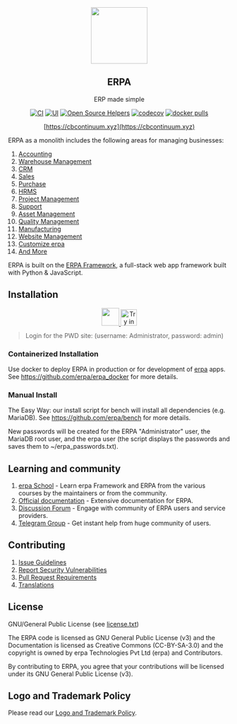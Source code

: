 <div align="center">
    <a href="https://cbcontinuum.xyz">
        <img src="https://" height="128">
    </a>
    <h2>ERPA</h2>
    <p align="center">
        <p>ERP made simple</p>
    </p>

[![CI](https://github.com/erpa/erpa/actions/workflows/server-tests.yml/badge.svg?branch=develop)](https://github.com/erpa/erpa/actions/workflows/server-tests.yml)
[![UI](https://github.com/erpa/erpa_ui_tests/actions/workflows/ui-tests.yml/badge.svg?branch=develop&event=schedule)](https://github.com/erpa/erpa_ui_tests/actions/workflows/ui-tests.yml)
[![Open Source Helpers](https://www.codetriage.com/erpa/erpa/badges/users.svg)](https://www.codetriage.com/erpa/erpa)
[![codecov](https://codecov.io/gh/erpa/erpa/branch/develop/graph/badge.svg?token=0TwvyUg3I5)](https://codecov.io/gh/erpa/erpa)
[![docker pulls](https://img.shields.io/docker/pulls/erpa/erpa-worker.svg)](https://hub.docker.com/r/erpa/erpa-worker)

[https://cbcontinuum.xyz](https://cbcontinuum.xyz)

</div>

ERPA as a monolith includes the following areas for managing businesses:

1. [Accounting](https://cbcontinuum.xyz/open-source-accounting)
2. [Warehouse Management](https://cbcontinuum.xyz/distribution/warehouse-management-system)
3. [CRM](https://cbcontinuum.xyz/open-source-crm)
4. [Sales](https://cbcontinuum.xyz/open-source-sales-purchase)
5. [Purchase](https://cbcontinuum.xyz/open-source-sales-purchase)
6. [HRMS](https://cbcontinuum.xyz/open-source-hrms)
7. [Project Management](https://cbcontinuum.xyz/open-source-projects)
8. [Support](https://cbcontinuum.xyz/open-source-help-desk-software)
9. [Asset Management](https://cbcontinuum.xyz/open-source-asset-management-software)
10. [Quality Management](https://cbcontinuum.xyz/docs/user/manual/en/quality-management)
11. [Manufacturing](https://ERPA.com/open-source-manufacturing-erp-software)
12. [Website Management](https://cbcontinuum.xyz/open-source-website-builder-software)
13. [Customize erpa](https://cbcontinuum.xyz/docs/user/manual/en/customize-erpa)
14. [And More](https://cbcontinuum.xyz/docs/user/manual/en/)

ERPA is built on the [ERPA Framework](https://github.com/erpa/erpa), a full-stack web app framework built with Python & JavaScript.

## Installation

<div align="center" style="max-height: 40px;">
    <a href="https://cbcontinuum.xyz/erpa/signup">
        <img src=".github/try-on-f-cloud-button.svg" height="40">
    </a>
    <a href="https://labs.play-with-docker.com/?stack=https://raw.githubusercontent.com/erpa/erpa_docker/main/pwd.yml">
      <img src="https://raw.githubusercontent.com/play-with-docker/stacks/master/assets/images/button.png" alt="Try in PWD" height="37"/>
    </a>
</div>

> Login for the PWD site: (username: Administrator, password: admin)

### Containerized Installation

Use docker to deploy ERPA in production or for development of [erpa](https://github.com/erpa/erpa) apps. See <https://github.com/erpa/erpa_docker> for more details.

### Manual Install

The Easy Way: our install script for bench will install all dependencies (e.g. MariaDB). See <https://github.com/erpa/bench> for more details.

New passwords will be created for the ERPA "Administrator" user, the MariaDB root user, and the erpa user (the script displays the passwords and saves them to ~/erpa_passwords.txt).

## Learning and community

1. [erpa School](https://erpa.school) - Learn erpa Framework and ERPA from the various courses by the maintainers or from the community.
2. [Official documentation](https://docs.cbcontinuum.xyz/) - Extensive documentation for ERPA.
3. [Discussion Forum](https://discuss.cbcontinuum.xyz/) - Engage with community of ERPA users and service providers.
4. [Telegram Group](https://erpa_public.t.me) - Get instant help from huge community of users.

## Contributing

1. [Issue Guidelines](https://github.com/erpa/erpa/wiki/Issue-Guidelines)
1. [Report Security Vulnerabilities](https://cbcontinuum.xyz/security)
1. [Pull Request Requirements](https://github.com/erpa/erpa/wiki/Contribution-Guidelines)
1. [Translations](https://translate.cbcontinuum.xyz)

## License

GNU/General Public License (see [license.txt](license.txt))

The ERPA code is licensed as GNU General Public License (v3) and the Documentation is licensed as Creative Commons (CC-BY-SA-3.0) and the copyright is owned by erpa Technologies Pvt Ltd (erpa) and Contributors.

By contributing to ERPA, you agree that your contributions will be licensed under its GNU General Public License (v3).

## Logo and Trademark Policy

Please read our [Logo and Trademark Policy](TRADEMARK_POLICY.md).
